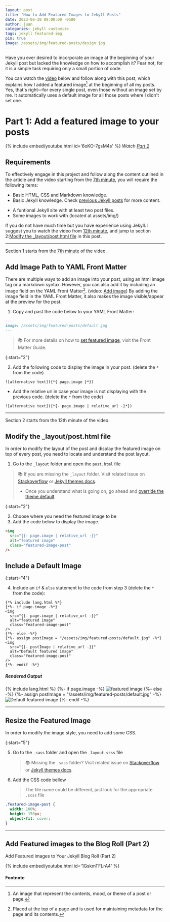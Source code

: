 ```yaml
---
layout: post
title: "How to Add Featured Images to Jekyll Posts"
date: 2023-06-30 09:00:00 -0500
author: juan
categories: jekyll customize
tags: jekyll featured-img
pin: true
image: /assets/img/featured-posts/design.jpg
---
```


Have you ever desired to incorporate an image at the beginning of your Jekyll post but lacked the knowledge on how to accomplish it? Fear not, for it is a simple task requiring only a small portion of code.

You can watch the [video](https://www.youtube.com/watch?v=6oKO-7gsM4s&t=725s) below and follow along with this post, which explains how I added a featured image[^feature-img] at the beginning of all my posts. Yes, that's right—for every single post, even those without an image set by me. It automatically uses a default image for all those posts where I didn't set one.

# Part 1: Add a featured image to your posts

{% include embed/youtube.html id='6oKO-7gsM4s' %}
_Watch [Part 2](https://www.youtube.com/watch?v=1GskmTFLrA4&t=0s)_

## Requirements

To effectively engage in this project and follow along the content outlined in the article and the video starting from the [7th minute](https://youtu.be/6oKO-7gsM4s?t=447), you will require the following items:

- Basic HTML, CSS and Markdown knowledge.
- Basic Jekyll knowledge. Check [previous Jekyll posts](../../categories/jekyll/) for more content.
<!-- - Basic Jekyll knowledge. Check [previous Jekyll posts](https://docs.jpdiaz.dev/categories/jekyll/) for more content. -->
- A funtional Jekyll site with at least two post files.
- Some images to work with (located at assets/img/)

If you do not have much time but you have experience using Jekyll. I suggest you to watch the video from [12th minute](https://www.youtube.com/watch?v=6oKO-7gsM4s&t=725s), and jump to section 2:[Modify the \_layout/post.html file](#modify-the-_layoutposthtml-file) in this post.

---

Section 1 starts from the [7th minute](https://youtu.be/6oKO-7gsM4s?t=447) of the video.

## Add Image Path to YAML Front Matter

There are multiple ways to add an image into your post, using an html image tag or a markdown syntax. However, you can also add it by including an image field on the YAML Front Matter[^YAML]. (video: [Add image](https://youtu.be/6oKO-7gsM4s?t=447))
By adding the image field in the YAML Front Matter, it also makes the image visible/appear at the preview for the post.

1. Copy and past the code below to your YAML Front Matter:

```markdown
---
image: /assets/img/featured-posts/default.jpg
---
```

> 📚 For more details on how to [set featured image](https://chriskyfung.github.io/amp-affiliately-jekyll-theme/front-matter-guide/#set-featured-image), visit the Front Matter Guide.

<!-- code below for the order list, more details: https://stackoverflow.com/a/41575690/9374650 -->

{:start="2"}

2. Add the following code to display the image in your post. (delete the `*` from the code)

```text
![alternative text]({*{ page.image }*})
```

- Add the relative url in case your image is not displaying with the previous code. (delete the `*` from the code)

```text
![alternative text]({*{- page.image | relative_url -}*})
```

---

Section 2 starts from the 12th minute of the video.

## Modify the \_layout/post.html file

In order to modify the layout of the post and display the featured image on top of every post, you need to locate and understand the post layout.

1. Go to the `_layout` folder and open the `post.html` file

> 📚 If you are missing the `_layout` folder. Visit related issue on [Stackoverflow](https://stackoverflow.com/questions/38891463/jekyll-default-installation-doesnt-have-layouts-directory) or [Jekyll themes docs](https://jekyllrb.com/docs/themes/).
>
> - Once you understand what is going on, go ahead and [override the theme default](https://jekyllrb.com/docs/themes/#overriding-theme-defaults)

<!-- code below for the order list, more details: https://stackoverflow.com/a/41575690/9374650 -->

{:start="2"}

2.  Choose where you need the featured image to be
3.  Add the code below to display the image.

```html
<img
  src="{{- page.image | relative_url -}}"
  alt="featured image"
  class="featured-image-post"
/>
```

## Include a Default Image

{:start="4"}

4. Include an `if` & `else` statement to the code from step 3 (delete the `*` from the code):

```text
{*% include lang.html %*}
{*%- if page.image -%*}
<img
  src="{{- page.image | relative_url -}}"
  alt="featured image"
  class="featured-image-post"
/>
{*%- else -%*}
{*%- assign postImage = "/assets/img/featured-posts/default.jpg" -%*}
<img
  src="{{- postImage | relative_url -}}"
  alt="Default featured image"
  class="featured-image-post"
/>
{*%- endif -%*}
```

<h5>Rendered Output</h5>

{% include lang.html %} {%- if page.image -%}
<img
  src="{{- page.image | relative_url -}}"
  alt="featured image"
  class="featured-image-post"
/>
{%- else -%} {%- assign postImage = "/assets/img/featured-posts/default.jpg" -%}
<img
  src="{{- postImage | relative_url -}}"
  alt="Default featured image"
  class="featured-image-post"
/>
{%- endif -%}

---

## Resize the Featured Image

In order to modify the image style, you need to add some CSS.

{:start="5"}

5. Go to the `_sass` folder and open the `_layout.scss` file

   > 📚 Missing the `_sass` folder? Visit related issue on [Stackoverflow](https://stackoverflow.com/questions/38891463/jekyll-default-installation-doesnt-have-layouts-directory) or [Jekyll themes docs](https://jekyllrb.com/docs/themes/).

6. Add the CSS code bellow
   > The file name could be different, just look for the appropriate `.scss` file

```css
.featured-image-post {
  width: 100%;
  height: 150px;
  object-fit: cover;
}
```

---

## Add Featured images to the Blog Roll (Part 2)

Add Featured images to Your Jekyll Blog Roll (Part 2)

{% include embed/youtube.html id='1GskmTFLrA4' %}

#### Footnote

[^feature-img]: An image that represent the contents, mood, or theme of a post or page.
[^YAML]: Placed at the top of a page and is used for maintaining metadata for the page and its contents.
